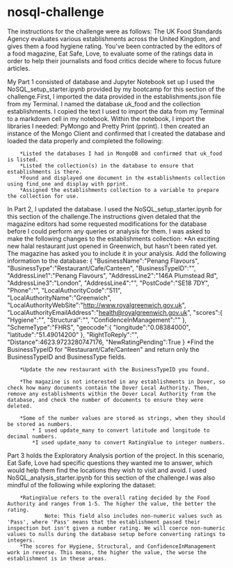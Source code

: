 # nosql-challenge
The instructions for the challenge were as follows:
The UK Food Standards Agency evaluates various establishments across the United Kingdom, and gives them a food hygiene rating. You've been contracted by the editors of a food magazine, Eat Safe, Love, to evaluate some of the ratings data in order to help their journalists and food critics decide where to focus future articles.

My Part 1 consisted of database and Jupyter Notebook set up I used the NoSQL_setup_starter.ipynb provided by my bootcamp for this section of the challenge.First, I imported the data provided in the establishments.json file from my Terminal. I named the database uk_food and the collection establishments. I copied the text I used to import the data from my Terminal to a markdown cell in my notebook. Within the notebook, I import the libraries I needed: PyMongo and Pretty Print (pprint). I then created an instance of the Mongo Client and confirmed that I created the database and loaded the data properly and completed the following:

        *Listed the databases I had in MongoDB and confirmed that uk_food is listed.
        *Listed the collection(s) in the database to ensure that establishments is there.
        *Found and displayed one document in the establishments collection using find_one and display with pprint.
        *Assigned the establishments collection to a variable to prepare the collection for use.

In Part 2, I updated the database. I used the NoSQL_setup_starter.ipynb for this section of the challenge.The instructions given detaled that the magazine editors had some requested modifications for the database before I could perform any queries or analysis for them. I was asked to make the following changes to the establishments collection:
            *An exciting new halal restaurant just opened in Greenwich, but hasn't been rated yet. The magazine has asked you to include it in your analysis. Add the following information to the database:
                    {
                        "BusinessName":"Penang Flavours",
                        "BusinessType":"Restaurant/Cafe/Canteen",
                        "BusinessTypeID":"",
                        "AddressLine1":"Penang Flavours",
                        "AddressLine2":"146A Plumstead Rd",
                        "AddressLine3":"London",
                        "AddressLine4":"",
                        "PostCode":"SE18 7DY",
                        "Phone":"",
                        "LocalAuthorityCode":"511",
                        "LocalAuthorityName":"Greenwich",
                        "LocalAuthorityWebSite":"http://www.royalgreenwich.gov.uk",
                        "LocalAuthorityEmailAddress":"health@royalgreenwich.gov.uk",
                        "scores":{
                            "Hygiene":"",
                            "Structural":"",
                            "ConfidenceInManagement":""
                        },
                        "SchemeType":"FHRS",
                        "geocode":{
                            "longitude":"0.08384000",
                            "latitude":"51.49014200"
                        },
                        "RightToReply":"",
                        "Distance":4623.9723280747176,
                        "NewRatingPending":True
                    }
        *Find the BusinessTypeID for "Restaurant/Cafe/Canteen" and return only the BusinessTypeID and BusinessType fields.

        *Update the new restaurant with the BusinessTypeID you found.

        *The magazine is not interested in any establishments in Dover, so check how many documents contain the Dover Local Authority. Then, remove any establishments within the Dover Local Authority from the database, and check the number of documents to ensure they were deleted.

        *Some of the number values are stored as strings, when they should be stored as numbers.
            * I used update_many to convert latitude and longitude to decimal numbers.
            *I used update_many to convert RatingValue to integer numbers.


Part 3 holds the Exploratory Analysis portion of the project. In this scenario, Eat Safe, Love had specific questions they wanted me to answer, which would help them find the locations they wish to visit and avoid. I used NoSQL_analysis_starter.ipynb for this section of the challenge.I was also mindful of the following while exploring the dataset:

        *RatingValue refers to the overall rating decided by the Food Authority and ranges from 1-5. The higher the value, the better the rating.
                Note: This field also includes non-numeric values such as 'Pass', where 'Pass' means that the establishment passed their inspection but isn't given a number rating. We will coerce non-numeric values to nulls during the database setup before converting ratings to integers.
        *The scores for Hygiene, Structural, and ConfidenceInManagement work in reverse. This means, the higher the value, the worse the establishment is in these areas.
